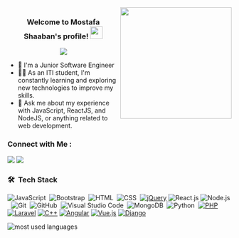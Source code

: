 
<img width="250" align="right" src="https://c.tenor.com/_DOBjnGspYAAAAAM/code-coding.gif">

<h3 align="center">
  Welcome to Mostafa Shaaban's profile!
  <img src="https://media.giphy.com/media/hvRJCLFzcasrR4ia7z/giphy.gif" width="28">
</h3>

<!-- Typing SVG by DenverCoder1 - https://github.com/DenverCoder1/readme-typing-svg -->
<p align="center">
  <a href="https://github.com/DenverCoder1/readme-typing-svg"><img src="https://readme-typing-svg.herokuapp.com/?lines=Full-stack%20web%20developer;Always%20learning%20new%20things&font=Fira%20Code&center=true&width=440&height=45&color=f75c7e&vCenter=true&size=22"></a>
</p> 

- 🏢 I'm a Junior Software Engineer 
- 👨‍💻 As an ITI student, I'm constantly learning and exploring new technologies to improve my skills.
- 💬 Ask me about my experience with JavaScript, ReactJS, and NodeJS, or anything related to web development.

### Connect with Me :

<a href="https://www.linkedin.com/in/mostafa2080" target="_blank"><img src="https://img.shields.io/badge/-Mostafa%20Shaaban-0077B5?style=for-the-badge&logo=Linkedin&logoColor=white"/></a>
<a href="https://t.me/moustafa2080" target="_blank"><img src="https://img.shields.io/badge/-Mostafa%20Shaaban-0077B5?style=for-the-badge&logo=Telegram&logoColor=white"/></a>
### 🛠 &nbsp;Tech Stack
![JavaScript](https://img.shields.io/badge/-JavaScript-05122A?style=flat&logo=javascript)&nbsp;
![Bootstrap](https://img.shields.io/badge/-Bootstrap-05122A?style=flat&logo=bootstrap&logoColor=563D7C)&nbsp;
![HTML](https://img.shields.io/badge/-HTML-05122A?style=flat&logo=HTML5)&nbsp;
![CSS](https://img.shields.io/badge/-CSS-05122A?style=flat&logo=CSS3&logoColor=1572B6)&nbsp;
[![jQuery](https://img.shields.io/badge/-jQuery%20-05122A?style=flat&logo=jquery)](https://jquery.com/)
![React.js](https://img.shields.io/badge/-React-05122A?style=flat&logo=react)
![Node.js](https://img.shields.io/badge/-Node.js-05122A?style=flat&logo=node.js&logoColor=339933)&nbsp;
![Git](https://img.shields.io/badge/-Git-05122A?style=flat&logo=git)&nbsp;
![GitHub](https://img.shields.io/badge/-GitHub-05122A?style=flat&logo=github)&nbsp;
![Visual Studio Code](https://img.shields.io/badge/-Visual%20Studio%20Code-05122A?style=flat&logo=visual-studio-code&logoColor=007ACC)&nbsp;
![MongoDB](https://img.shields.io/badge/-MongoDB-05122A?style=flat&logo=MongoDB)&nbsp;
![Python](https://img.shields.io/badge/-Python%20-05122A?style=flat&logo=python)&nbsp;
[![PHP](https://img.shields.io/badge/-PHP%20-05122A?style=flat&logo=php)](https://php.net)
[![Laravel](https://img.shields.io/badge/-Laravel%20-05122A?style=flat&logo=laravel)](https://laravel.com)
[![C++](https://img.shields.io/badge/-C%2B%2B%20-05122A?style=flat&logo=c%2B%2B)](https://en.cppreference.com/)
[![Angular](https://img.shields.io/badge/-Angular%20-05122A?style=flat&logo=angular)](https://angular.io/)
[![Vue.js](https://img.shields.io/badge/-Vue.js%20-05122A?style=flat&logo=vue.js)](https://vuejs.org/)
[![Django](https://img.shields.io/badge/-Django%20-05122A?style=flat&logo=django)](https://www.djangoproject.com/)






<img align="left" src="https://github-readme-stats.vercel.app/api/top-langs?username=mostafa2080&show_icons=true&locale=en&layout=compact&theme=radical" alt="most used languages" />
<br>
<!-- <a href="https://komarev.com/ghpvc/?username=mostafa2080&style=for-the-badge">
    <img src="https://komarev.com/ghpvc/?username=mostafa2080&style=for-the-badge">
</a>
 -->


